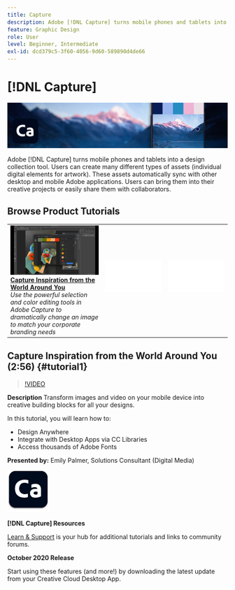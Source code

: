 ```yaml
---
title: Capture
description: Adobe [!DNL Capture] turns mobile phones and tablets into a design collection tool
feature: Graphic Design
role: User
level: Beginner, Intermediate
exl-id: dcd379c5-3f60-4056-9d60-589890d4de66
---
```

# [!DNL Capture]

![Tutorial Hero Image](../assets/Capture.jpg)

Adobe [!DNL Capture] turns mobile phones and tablets into a design collection tool. Users can create many different types of assets (individual digital elements for artwork).   These assets automatically sync with other desktop and mobile Adobe applications. Users can bring them into their creative projects or easily share them with collaborators.

## Browse Product Tutorials

<table style="table-layout:fixed">
<tr>
 <td>
   <a href="capture.md#tutorial1">
      <img alt="Capture Inspiration from the World Around You" src="../assets/capture_palmer_thumbnail.jpg" />
   </a>
    <div>
   <a href="capture.md#tutorial1"><strong>Capture Inspiration from the World Around You</strong></a>
    </div>
    <em>Use the powerful selection and color editing tools in Adobe Capture to dramatically change an image to match your corporate branding needs</em>
    <br>
  </td>
  <td>
    <img alt="Spacer" src="../assets/Whitespacer.png" />
    <div>
    <br>
  </td>
  <td>
    <img alt="Spacer" src="../assets/Whitespacer.png" />
    <div>
    <br>
  </td>
</tr>
</table>

## Capture Inspiration from the World Around You (2:56) {#tutorial1}

>[!VIDEO](https://video.tv.adobe.com/v/326825?hidetitle=true)

**Description**
Transform images and video on your mobile device into creative building blocks for all your designs.

In this tutorial, you will learn how to:
* Design Anywhere
* Integrate with Desktop Apps via CC Libraries
* Access thousands of Adobe Fonts

**Presented by:**
Emily Palmer, Solutions Consultant (Digital Media)

![Capture Logo](../assets/ca_appicon_96.png)

**[!DNL Capture] Resources**

[Learn & Support](https://helpx.adobe.com/mobile-apps/help/capture-faq.html) is your hub for additional tutorials and links to community forums.

**October 2020 Release**

Start using these features (and more!) by downloading the latest update from your Creative Cloud Desktop App.
